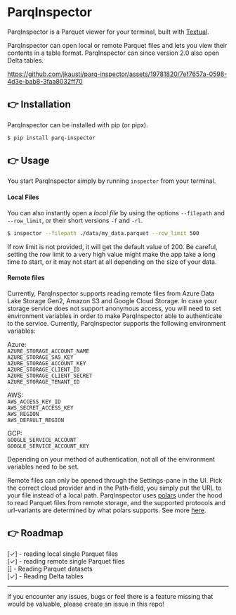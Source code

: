 ParqInspector
================

ParqInspector is a Parquet viewer for your terminal, built with [Textual](https://github.com/Textualize/textual).

ParqInspector can open local or remote Parquet files and lets you view their contents in a table format.
ParqInspector can since version 2.0 also open Delta tables.


https://github.com/jkausti/parq-inspector/assets/19781820/7ef7657a-0598-4d3e-bab8-3faa8032ff70



👉 Installation
------------

ParqInspector can be installed with pip (or pipx).
```bash
$ pip install parq-inspector
```

👉 Usage
------------

You start ParqInspector simply by running `inspector` from your terminal.

#### Local Files

You can also instantly open a *local file* by using the options `--filepath`
and `--row_limit`, or their short versions `-f` and `-rl`.

```bash
$ inspector --filepath ./data/my_data.parquet --row_limit 500
```

If row limit is not provided, it will get the default value of 200. Be careful, setting the
row limit to a very high value might make the app take a long time to start,
or it may not start at all depending on the size of your data.

#### Remote files

Currently, ParqInspector supports reading remote files from Azure Data Lake
Storage Gen2, Amazon S3 and Google Cloud Storage. In case your storage service
does not support anonymous access, you will need to set environment variables
in order to make ParqInspector able to authenticate to the service. Currently,
ParqInspector supports the following environment variables:

Azure:<br>
`AZURE_STORAGE_ACCOUNT_NAME`<br>
`AZURE_STORAGE_SAS_KEY`<br>
`AZURE_STORAGE_ACCOUNT_KEY`<br>
`AZURE_STORAGE_CLIENT_ID`<br>
`AZURE_STORAGE_CLIENT_SECRET`<br>
`AZURE_STORAGE_TENANT_ID`<br>

AWS:<br>
`AWS_ACCESS_KEY_ID`<br>
`AWS_SECRET_ACCESS_KEY`<br>
`AWS_REGION`<br>
`AWS_DEFAULT_REGION`<br>

GCP:<br>
`GOOGLE_SERVICE_ACCOUNT`<br>
`GOOGLE_SERVICE_ACCOUNT_KEY`<br>

Depending on your method of authentication, not all of the environment variables
need to be set.

Remote files can only be opened through the Settings-pane in the UI.
Pick the correct cloud provider and in the Path-field, you simply put the URL to your file instead of a local path.
ParqInspector uses [polars](https://github.com/pola-rs/polars) under the hood 
to read Parquet files from remote storage, and the supported protocols and
url-variants are determined by what polars supports. See more [here](https://pola-rs.github.io/polars/py-polars/html/reference/api/polars.scan_parquet.html).

👉 Roadmap
------------

[✓] - reading local single Parquet files<br>
[✓] - reading remote single Parquet files<br>
[] - Reading Parquet datasets<br>
[✓] - Reading Delta tables<br>

---

If you encounter any issues, bugs or feel there is a feature missing that would 
be valuable, please create an issue in this repo!
